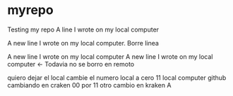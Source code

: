 # myrepo
Testing my repo
A line I wrote on my local computer

A new line I wrote on my local computer. Borre linea


A new line I wrote on my local computer
A new line I wrote on my local computer <- Todavia no se borro en remoto


quiero dejar el local
cambie el numero local a cero
11 local computer github cambiando en craken 00 por 11
otro cambio en kraken
A
